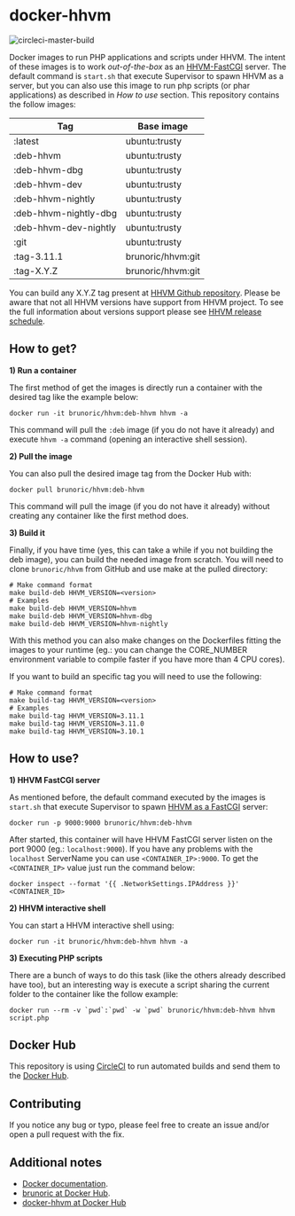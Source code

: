 docker-hhvm
===========

![circleci-master-build](https://circleci.com/gh/brunoric/docker-hhvm/tree/master.svg?style=shield&circle-token=2791f3ddb68837234c1437b0dcb3ab599f9873a7)

Docker images to run PHP applications and scripts under HHVM. The intent of these images is to work *out-of-the-box* as an [HHVM-FastCGI][fastcgi] server. The default command is `start.sh` that execute Supervisor to spawn HHVM as a server, but you can also use this image to run php scripts (or phar applications) as described in *How to use* section. This repository contains the follow images:

| Tag                   | Base image        |
| --------------------- | ----------------- |
| :latest               | ubuntu:trusty     |
| :deb-hhvm             | ubuntu:trusty     |
| :deb-hhvm-dbg         | ubuntu:trusty     |
| :deb-hhvm-dev         | ubuntu:trusty     |
| :deb-hhvm-nightly     | ubuntu:trusty     |
| :deb-hhvm-nightly-dbg | ubuntu:trusty     |
| :deb-hhvm-dev-nightly | ubuntu:trusty     |
| :git                  | ubuntu:trusty     |
| :tag-3.11.1           | brunoric/hhvm:git |
| :tag-X.Y.Z            | brunoric/hhvm:git |

You can build any X.Y.Z tag present at [HHVM Github repository][repository]. Please be aware that not all HHVM versions have support from HHVM project. To see the full information about versions support please see [HHVM release schedule][release-schedule].

How to get?
-----------

**1) Run a container**

The first method of get the images is directly run a container with the desired tag like the example below:

    docker run -it brunoric/hhvm:deb-hhvm hhvm -a

This command will pull the `:deb` image (if you do not have it already) and execute `hhvm -a` command (opening an interactive shell session).

**2) Pull the image**

You can also pull the desired image tag from the Docker Hub with:

    docker pull brunoric/hhvm:deb-hhvm

This command will pull the image (if you do not have it already) without creating any container like the first method does.

**3) Build it**

Finally, if you have time (yes, this can take a while if you not building the deb image), you can build the needed image from scratch. You will need to clone `brunoric/hhvm` from GitHub and use make at the pulled directory:

    # Make command format
    make build-deb HHVM_VERSION=<version>
    # Examples
    make build-deb HHVM_VERSION=hhvm
    make build-deb HHVM_VERSION=hhvm-dbg
    make build-deb HHVM_VERSION=hhvm-nightly

With this method you can also make changes on the Dockerfiles fitting the images to your runtime (eg.: you can change the CORE_NUMBER environment variable to compile faster if you have more than 4 CPU cores).

If you want to build an specific tag you will need to use the following:

    # Make command format
    make build-tag HHVM_VERSION=<version>
    # Examples
    make build-tag HHVM_VERSION=3.11.1
    make build-tag HHVM_VERSION=3.11.0
    make build-tag HHVM_VERSION=3.10.1

How to use?
-----------

**1) HHVM FastCGI server**

As mentioned before, the default command executed by the images is `start.sh` that execute Supervisor to spawn [HHVM as a FastCGI][fastcgi] server:

    docker run -p 9000:9000 brunoric/hhvm:deb-hhvm

After started, this container will have HHVM FastCGI server listen on the port 9000 (eg.: `localhost:9000`). If you have any problems with the `localhost` ServerName you can use `<CONTAINER_IP>:9000`. To get the `<CONTAINER_IP>` value just run the command below:

    docker inspect --format '{{ .NetworkSettings.IPAddress }}' <CONTAINER_ID>

**2) HHVM interactive shell**

You can start a HHVM interactive shell using:

    docker run -it brunoric/hhvm:deb-hhvm hhvm -a

**3) Executing PHP scripts**

There are a bunch of ways to do this task (like the others already described have too), but an interesting way is execute a script sharing the current folder to the container like the follow example:

    docker run --rm -v `pwd`:`pwd` -w `pwd` brunoric/hhvm:deb-hhvm hhvm script.php

Docker Hub
----------
This repository is using [CircleCI][circleci] to run automated builds and send them to the [Docker Hub][registry].

Contributing
------------
If you notice any bug or typo, please feel free to create an issue and/or open a pull request with the fix.

Additional notes
----------------

- [Docker documentation][docker].
- [brunoric at Docker Hub][registry].
- [docker-hhvm at Docker Hub][registry-docker-hhvm]

[fastcgi]: https://github.com/facebook/hhvm/wiki/FastCGI
[repository]: https://github.com/facebook/hhvm
[docker]: https://docs.docker.com
[registry]: https://registry.hub.docker.com/u/brunoric
[registry-docker-hhvm]: https://hub.docker.com/r/brunoric/hhvm/
[release-schedule]: https://docs.hhvm.com/hhvm/installation/release-schedule
[circleci]: https://circleci.com/gh/brunoric/docker-hhvm